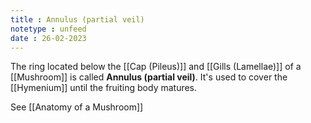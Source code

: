 ```yaml
---
title : Annulus (partial veil)
notetype : unfeed
date : 26-02-2023
---
```


The ring located below the [[Cap (Pileus)]] and [[Gills (Lamellae)]] of a [[Mushroom]] is called **Annulus (partial veil)**. It's used to cover the [[Hymenium]] until the fruiting body matures.

See [[Anatomy of a Mushroom]]